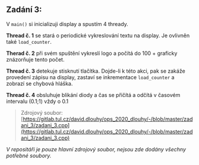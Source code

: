 
## Zadání 3:

  

V `main()` si inicializuji display a spustím 4 thready.

  

**Thread č. 1** se stará o periodické vykreslování textu na display. Je ovlivněn také `load_counter`.

  

**Therad č. 2** při svém spuštění vykreslí logo a počítá do 100 + graficky znázorňuje tento počet.

  

**Thread č. 3** detekuje stisknutí tlačítka. Dojde-li k této akci, pak se zakáže provedení zápisu na display, zastaví se inkrementace `load_counter` a zobrazí se chybová hláška.

  

**Thread č. 4** obsluhuje blikání diody a čas se přičítá a odčítá v časovém intervalu (0.1;1) vždy o 0.1

  
  

> Zdrojový soubor: [https://gitlab.tul.cz/david.dlouhy/ops_2020_dlouhy/-/blob/master/zadani_3/zadani_3.cpp](https://gitlab.tul.cz/david.dlouhy/ops_2020_dlouhy/-/blob/master/zadani_3/zadani_3.cpp)

>

*V repositáři je pouze hlavní zdrojový soubor, nejsou zde dodány všechny potřebné soubory.*